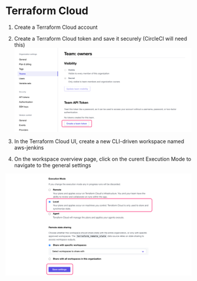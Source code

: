 # Terraform Cloud

1. Create a Terraform Cloud account

2. Create a Terraform Cloud token and save it securely (CircleCI will need this)
![Create Terraform Cloud API Token](assets/images/tf_cloud_api_token.png "Create Terraform Cloud API Token")

3. In the Terraform Cloud UI, create a new CLI-driven workspace named aws-jenkins

4. On the workspace overview page, click on the curent Execution Mode to navigate to the general settings

![Select Local CLI execution mode](assets/images/tf_cloud_local_exe.png "Select Local CLI execution mode")